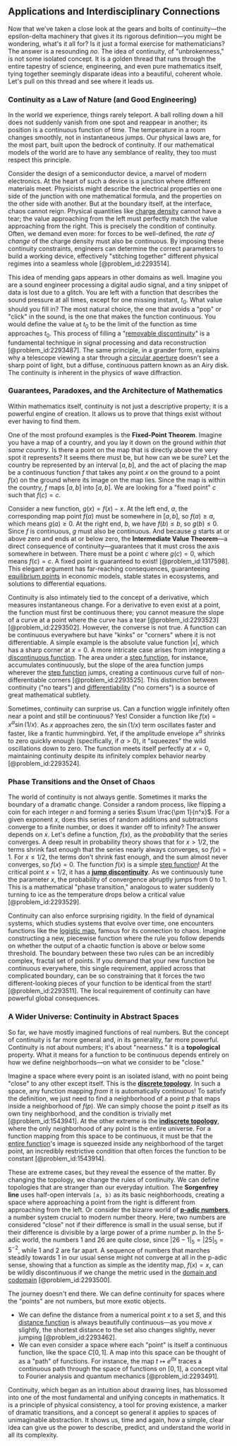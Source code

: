 ## Applications and Interdisciplinary Connections

Now that we’ve taken a close look at the gears and bolts of continuity—the epsilon-delta machinery that gives it its rigorous definition—you might be wondering, what's it all for? Is it just a formal exercise for mathematicians? The answer is a resounding *no*. The idea of continuity, of "unbrokenness," is not some isolated concept. It is a golden thread that runs through the entire tapestry of science, engineering, and even pure mathematics itself, tying together seemingly disparate ideas into a beautiful, coherent whole. Let's pull on this thread and see where it leads us.

### Continuity as a Law of Nature (and Good Engineering)

In the world we experience, things rarely teleport. A ball rolling down a hill does not suddenly vanish from one spot and reappear in another; its position is a continuous function of time. The temperature in a room changes smoothly, not in instantaneous jumps. Our physical laws are, for the most part, built upon the bedrock of continuity. If our mathematical models of the world are to have any semblance of reality, they too must respect this principle.

Consider the design of a semiconductor device, a marvel of modern electronics. At the heart of such a device is a junction where different materials meet. Physicists might describe the electrical properties on one side of the junction with one mathematical formula, and the properties on the other side with another. But at the boundary itself, at the interface, chaos cannot reign. Physical quantities like [charge density](@article_id:144178) cannot have a tear; the value approaching from the left must perfectly match the value approaching from the right. This is precisely the condition of continuity. Often, we demand even more: for forces to be well-defined, the *rate of change* of the charge density must also be continuous. By imposing these continuity constraints, engineers can determine the correct parameters to build a working device, effectively "stitching together" different physical regimes into a seamless whole [@problem_id:2293514].

This idea of mending gaps appears in other domains as well. Imagine you are a sound engineer processing a digital audio signal, and a tiny snippet of data is lost due to a glitch. You are left with a function that describes the sound pressure at all times, except for one missing instant, $t_0$. What value should you fill in? The most natural choice, the one that avoids a "pop" or "click" in the sound, is the one that makes the function continuous. You would define the value at $t_0$ to be the limit of the function as time approaches $t_0$. This process of filling a "[removable discontinuity](@article_id:146236)" is a fundamental technique in signal processing and data reconstruction [@problem_id:2293487]. The same principle, in a grander form, explains why a telescope viewing a star through a [circular aperture](@article_id:166013) doesn't see a sharp point of light, but a diffuse, continuous pattern known as an Airy disk. The continuity is inherent in the physics of wave diffraction.

### Guarantees, Paradoxes, and the Architecture of Mathematics

Within mathematics itself, continuity is not just a descriptive property; it is a powerful engine of creation. It allows us to prove that things exist without ever having to find them.

One of the most profound examples is the **Fixed-Point Theorem**. Imagine you have a map of a country, and you lay it down on the ground *within that same country*. Is there a point on the map that is directly above the very spot it represents? It seems there must be, but how can we be sure? Let the country be represented by an interval $[a, b]$, and the act of placing the map be a continuous function $f$ that takes any point $x$ on the ground to a point $f(x)$ on the ground where its image on the map lies. Since the map is within the country, $f$ maps $[a, b]$ into $[a, b]$. We are looking for a "fixed point" $c$ such that $f(c) = c$.

Consider a new function, $g(x) = f(x) - x$. At the left end, $a$, the corresponding map point $f(a)$ must be somewhere in $[a, b]$, so $f(a) \ge a$, which means $g(a) \ge 0$. At the right end, $b$, we have $f(b) \le b$, so $g(b) \le 0$. Since $f$ is continuous, $g$ must also be continuous. And because $g$ starts at or above zero and ends at or below zero, the **Intermediate Value Theorem**—a direct consequence of continuity—guarantees that it must cross the axis somewhere in between. There must be a point $c$ where $g(c) = 0$, which means $f(c) = c$. A fixed point is guaranteed to exist! [@problem_id:1317598]. This elegant argument has far-reaching consequences, guaranteeing [equilibrium points](@article_id:167009) in economic models, stable states in ecosystems, and solutions to differential equations.

Continuity is also intimately tied to the concept of a derivative, which measures instantaneous change. For a derivative to even exist at a point, the function must first be continuous there; you cannot measure the slope of a curve at a point where the curve has a tear [@problem_id:2293523] [@problem_id:2293502]. However, the converse is not true. A function can be continuous everywhere but have "kinks" or "corners" where it is not differentiable. A simple example is the absolute value function $|x|$, which has a sharp corner at $x=0$. A more intricate case arises from integrating a [discontinuous function](@article_id:143354). The area under a [step function](@article_id:158430), for instance, accumulates continuously, but the slope of the area function jumps wherever the [step function](@article_id:158430) jumps, creating a continuous curve full of non-differentiable corners [@problem_id:2293525]. This distinction between continuity ("no tears") and [differentiability](@article_id:140369) ("no corners") is a source of great mathematical subtlety.

Sometimes, continuity can surprise us. Can a function wiggle infinitely often near a point and still be continuous? Yes! Consider a function like $f(x) = x^{\alpha} \sin(1/x)$. As $x$ approaches zero, the $\sin(1/x)$ term oscillates faster and faster, like a frantic hummingbird. Yet, if the amplitude envelope $x^{\alpha}$ shrinks to zero quickly enough (specifically, if $\alpha > 0$), it "squeezes" the wild oscillations down to zero. The function meets itself perfectly at $x=0$, maintaining continuity despite its infinitely complex behavior nearby [@problem_id:2293524].

### Phase Transitions and the Onset of Chaos

The world of continuity is not always gentle. Sometimes it marks the boundary of a dramatic change. Consider a random process, like flipping a coin for each integer $n$ and forming a series $\sum \frac{\pm 1}{n^x}$. For a given exponent $x$, does this series of random additions and subtractions converge to a finite number, or does it wander off to infinity? The answer depends on $x$. Let's define a function, $f(x)$, as the *probability* that the series converges. A deep result in probability theory shows that for $x > 1/2$, the terms shrink fast enough that the series nearly always converges, so $f(x)=1$. For $x \le 1/2$, the terms don't shrink fast enough, and the sum almost never converges, so $f(x)=0$. The function $f(x)$ is a simple [step function](@article_id:158430)! At the critical point $x=1/2$, it has a **[jump discontinuity](@article_id:139392)**. As we continuously tune the parameter $x$, the probability of convergence abruptly jumps from 0 to 1. This is a mathematical "phase transition," analogous to water suddenly turning to ice as the temperature drops below a critical value [@problem_id:2293529].

Continuity can also enforce surprising rigidity. In the field of dynamical systems, which studies systems that evolve over time, one encounters functions like the [logistic map](@article_id:137020), famous for its connection to chaos. Imagine constructing a new, piecewise function where the rule you follow depends on whether the output of a chaotic function is above or below some threshold. The boundary between these two rules can be an incredibly complex, fractal set of points. If you demand that your new function be continuous everywhere, this single requirement, applied across that complicated boundary, can be so constraining that it forces the two different-looking pieces of your function to be identical from the start! [@problem_id:2293511]. The local requirement of continuity can have powerful global consequences.

### A Wider Universe: Continuity in Abstract Spaces

So far, we have mostly imagined functions of real numbers. But the concept of continuity is far more general and, in its generality, far more powerful. Continuity is not about numbers; it's about "nearness." It is a **topological** property. What it means for a function to be continuous depends entirely on how we define neighborhoods—on what we consider to be "close."

Imagine a space where every point is an isolated island, with no point being "close" to any other except itself. This is the **[discrete topology](@article_id:152128)**. In such a space, any function mapping *from* it is automatically continuous! To satisfy the definition, we just need to find a neighborhood of a point $p$ that maps inside a neighborhood of $f(p)$. We can simply choose the point $p$ itself as its own tiny neighborhood, and the condition is trivially met [@problem_id:1543941]. At the other extreme is the **[indiscrete topology](@article_id:149110)**, where the only neighborhood of any point is the entire universe. For a function mapping from this space to be continuous, it must be that the [entire function](@article_id:178275)'s image is squeezed inside any neighborhood of the target point, an incredibly restrictive condition that often forces the function to be constant [@problem_id:1543914].

These are extreme cases, but they reveal the essence of the matter. By changing the topology, we change the rules of continuity. We can define topologies that are stranger than our everyday intuition. The **Sorgenfrey line** uses half-open intervals `[a, b)` as its basic neighborhoods, creating a space where approaching a point from the right is different from approaching from the left. Or consider the bizarre world of **[p-adic numbers](@article_id:145373)**, a number system crucial to modern number theory. Here, two numbers are considered "close" not if their difference is small in the usual sense, but if their difference is divisible by a large power of a prime number $p$. In the 5-adic world, the numbers 1 and 26 are quite close, since $|26-1|_5 = |25|_5=5^{-2}$, while 1 and 2 are far apart. A sequence of numbers that marches steadily towards 1 in our usual sense might not converge at all in the p-adic sense, showing that a function as simple as the identity map, $f(x)=x$, can be wildly discontinuous if we change the metric used in the [domain and codomain](@article_id:158806) [@problem_id:2293500].

The journey doesn't end there. We can define continuity for spaces where the "points" are not numbers, but more exotic objects.
- We can define the distance from a numerical point $x$ to a set $S$, and this [distance function](@article_id:136117) is always beautifully continuous—as you move $x$ slightly, the shortest distance to the set also changes slightly, never jumping [@problem_id:2293462].
- We can even consider a space where each "point" is itself a continuous function, like the space $C[0,1]$. A map into this space can be thought of as a "path" of functions. For instance, the map $t \mapsto e^{itx}$ traces a continuous path through the space of functions on $[0,1]$, a concept vital to Fourier analysis and quantum mechanics [@problem_id:2293491].

Continuity, which began as an intuition about drawing lines, has blossomed into one of the most fundamental and unifying concepts in mathematics. It is a principle of physical consistency, a tool for proving existence, a marker of dramatic transitions, and a concept so general it applies to spaces of unimaginable abstraction. It shows us, time and again, how a simple, clear idea can give us the power to describe, predict, and understand the world in all its complexity.